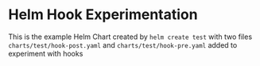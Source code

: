 # Helm Hook Experimentation

This is the example Helm Chart created by `helm create test` with two files `charts/test/hook-post.yaml` and `charts/test/hook-pre.yaml` added to experiment with hooks
